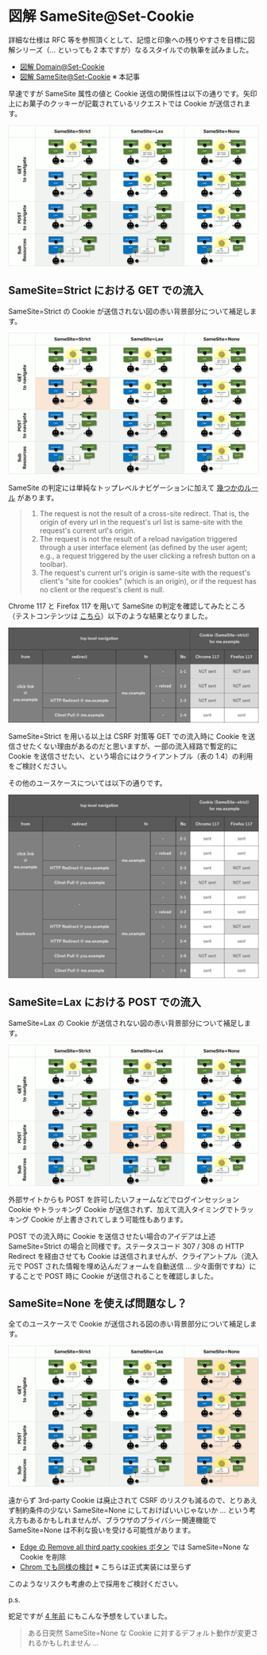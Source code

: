 # 図解 SameSite@Set-Cookie

詳細な仕様は RFC 等を参照頂くとして、記憶と印象への残りやすさを目標に図解シリーズ（… といっても 2 本ですが）なるスタイルでの執筆を試みました。

- [図解 Domain@Set-Cookie](https://github.com/nakayama-kazuki/202x/tree/main/Cookie/Domain)
- [図解 SameSite@Set-Cookie](https://github.com/nakayama-kazuki/202x/tree/main/Cookie/SameSite) ※ 本記事

早速ですが SameSite 属性の値と Cookie 送信の関係性は以下の通りです。矢印上にお菓子のクッキーが記載されているリクエストでは Cookie が送信されます。

<img src='https://raw.githubusercontent.com/nakayama-kazuki/202x/main/Cookie/SameSite/img1.png' />

## SameSite=Strict における GET での流入

SameSite=Strict の Cookie が送信されない図の赤い背景部分について補足します。

<img src='https://raw.githubusercontent.com/nakayama-kazuki/202x/main/Cookie/SameSite/img2.png' />

SameSite の判定には単純なトップレベルナビゲーションに加えて [幾つかのルール](https://datatracker.ietf.org/doc/html/draft-ietf-httpbis-rfc6265bis#section-5.2) があります。

> 1. The request is not the result of a cross-site redirect. That is, the origin of every url in the request's url list is same-site with the request's current url's origin.
> 2. The request is not the result of a reload navigation triggered through a user interface element (as defined by the user agent; e.g., a request triggered by the user clicking a refresh button on a toolbar).
> 3. The request's current url's origin is same-site with the request's client's "site for cookies" (which is an origin), or if the request has no client or the request's client is null.

Chrome 117 と Firefox 117 を用いて SameSite の判定を確認してみたところ（テストコンテンツは [こちら](https://github.com/nakayama-kazuki/202x/tree/main/Cookie/SameSite/test)）以下のような結果となりました。

<img src='https://raw.githubusercontent.com/nakayama-kazuki/202x/main/Cookie/SameSite/strict-1.png' />

SameSite=Strict を用いる以上は CSRF 対策等 GET での流入時に Cookie を送信させたくない理由があるのだと思いますが、一部の流入経路で暫定的に Cookie を送信させたい、という場合にはクライアントプル（表の 1.4）の利用をご検討ください。

その他のユースケースについては以下の通りです。

<img src='https://raw.githubusercontent.com/nakayama-kazuki/202x/main/Cookie/SameSite/strict-2.png' />

## SameSite=Lax における POST での流入

SameSite=Lax の Cookie が送信されない図の赤い背景部分について補足します。

<img src='https://raw.githubusercontent.com/nakayama-kazuki/202x/main/Cookie/SameSite/img3.png' />

外部サイトからも POST を許可したいフォームなどでログインセッション Cookie やトラッキング Cookie が送信されず、加えて流入タイミングでトラッキング Cookie が上書きされてしまう可能性もあります。

POST での流入時に Cookie を送信させたい場合のアイデアは上述 SameSite=Strict の場合と同様です。ステータスコード 307 / 308 の HTTP Redirect を経由させても Cookie は送信されませんが、クライアントプル（流入元で POST された情報を埋め込んだフォームを自動送信 … 少々面倒ですね）にすることで POST 時に Cookie が送信されることを確認しました。

## SameSite=None を使えば問題なし？

全てのユースケースで Cookie が送信される図の赤い背景部分について補足します。

<img src='https://raw.githubusercontent.com/nakayama-kazuki/202x/main/Cookie/SameSite/img4.png' />

遠からず 3rd-party Cookie は廃止されて CSRF のリスクも減るので、とりあえず制約条件の少ない SameSite=None にしておけばいいじゃないか … という考え方もあるかもしれませんが、ブラウザのプライバシー関連機能で SameSite=None は不利な扱いを受ける可能性があります。

- [Edge の Remove all third party cookies ボタン](https://blogs.windows.com/msedgedev/2021/01/21/edge-88-privacy/) では SameSite=None な Cookie を削除
- [Chrom でも同様の検討](https://techdows.com/2019/10/google-chrome-canary-now-lets-you-remove-all-third-party-cookies.html) ※ こちらは正式実装には至らず

このようなリスクも考慮の上で採用をご検討ください。

p.s.

蛇足ですが [4 年前](https://www.techscore.com/blog/2019/07/26/samesite/) にもこんな予想をしていました。

> ある日突然 SameSite=None な Cookie に対するデフォルト動作が変更されるかもしれません …

